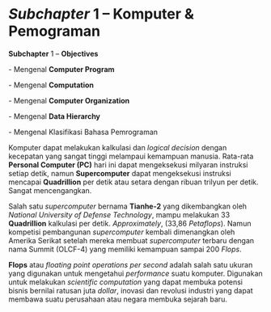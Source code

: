 # *Subchapter* 1 – Komputer & Pemograman

**Subchapter** 1 – **Objectives**

\-    Mengenal **Computer Program**

\-    Mengenal **Computation**

\-    Mengenal **Computer Organization**

\-    Mengenal **Data Hierarchy**

\-    Mengenal Klasifikasi Bahasa Pemrograman



Komputer dapat melakukan kalkulasi dan *logical decision* dengan kecepatan yang sangat tinggi melampaui kemampuan manusia. Rata-rata **Personal Computer (PC)** hari ini dapat mengeksekusi milyaran instruksi setiap detik, namun **Supercomputer** dapat mengeksekusi instruksi mencapai **Quadrillion** per detik atau setara dengan ribuan trilyun per detik. Sangat mencengangkan.

Salah satu *supercomputer* bernama **Tianhe-2** yang dikembangkan oleh *National University of Defense Technology*, mampu melakukan 33 **Quadrillion** kalkulasi per detik. *Approximately*, (33,86 *Petaflops*). Namun kompetisi pembangunan *supercomputer* kembali dimenangkan oleh Amerika Serikat setelah mereka membuat *supercomputer* terbaru dengan nama Summit (OLCF-4) yang memiliki kemampuan sampai 200 *Flops*.

**Flops** atau *floating point operations per second* adalah salah satu ukuran yang digunakan untuk mengetahui *performance* suatu komputer. Digunakan untuk melakukan *scientific computation* yang dapat membuka potensi bisnis bernilai ratusan juta *dollar*, inovasi dan revolusi industri yang dapat membawa suatu perusahaan atau negara membuka sejarah baru.



 